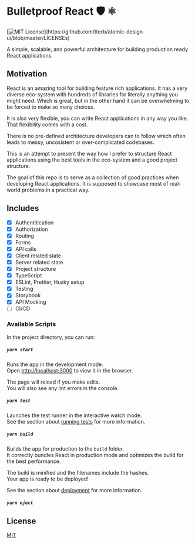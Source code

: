 # Bulletproof React 🛡️ ⚛️

[![MIT License](https://img.shields.io/apm/l/atomic-design-ui.svg?)](https://github.com/tterb/atomic-design-ui/blob/master/LICENSEs)

A simple, scalable, and powerful architecture for building production ready React applications.

## Motivation

React is an amazing tool for building feature rich applications. It has a very diverse eco-system with hundreds of libraries for literally anything you might need. Which is great, but in the other hand it can be overwhelming to be forced to make so many choices.

It is also very flexible, you can write React applications in any way you like. That flexibility comes with a cost.

There is no pre-defined architecture developers can to follow which often leads to messy, uncosistent or over-complicated codebases.

This is an attempt to present the way how I prefer to structure React applications using the best tools in the eco-system and a good project structure.

The goal of this repo is to serve as a collection of good practices when developing React applications. It is supposed to showcase most of real-world problems in a practical way.

## Includes

- [x] Authentitication
- [x] Authorization
- [x] Routing
- [x] Forms
- [x] API calls
- [x] Client related state
- [x] Server related state
- [x] Project structure
- [x] TypeScript
- [x] ESLint, Prettier, Husky setup
- [x] Testing
- [x] Storybook
- [x] API Mocking
- [ ] CI/CD

### Available Scripts

In the project directory, you can run:

##### `yarn start`

Runs the app in the development mode.\
Open [http://localhost:3000](http://localhost:3000) to view it in the browser.

The page will reload if you make edits.\
You will also see any lint errors in the console.

##### `yarn test`

Launches the test runner in the interactive watch mode.\
See the section about [running tests](https://facebook.github.io/create-react-app/docs/running-tests) for more information.

##### `yarn build`

Builds the app for production to the `build` folder.\
It correctly bundles React in production mode and optimizes the build for the best performance.

The build is minified and the filenames include the hashes.\
Your app is ready to be deployed!

See the section about [deployment](https://facebook.github.io/create-react-app/docs/deployment) for more information.

##### `yarn eject`

## License

[MIT](https://choosealicense.com/licenses/mit/)
